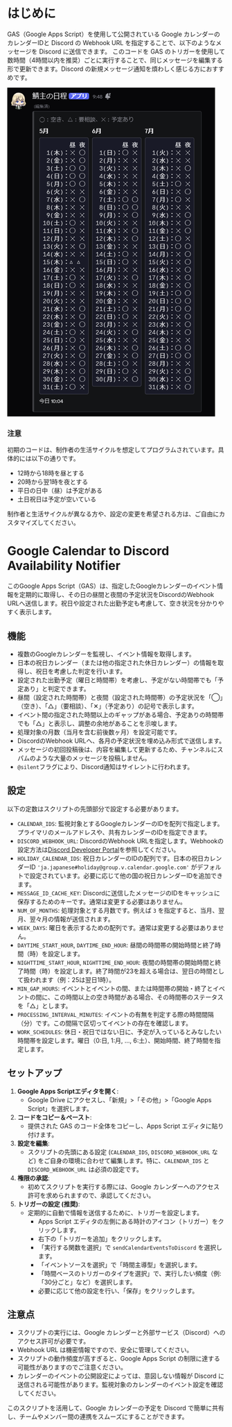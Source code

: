 # はじめに

GAS（Google Apps Script）を使用して公開されている Google カレンダーのカレンダーIDと Discord の Webhook URL を指定することで、以下のようなメッセージを Discord に送信できます。
このコードを GAS のトリガーを使用して数時間（4時間以内を推奨）ごとに実行することで、同じメッセージを編集する形で更新できます。Discord の新規メッセージ通知を煩わしく感じる方におすすめです。

![メッセージの例](https://github.com/murahito130/Google-Calendar-to-Discord-Notifier/blob/main/example.png)

### 注意

初期のコードは、制作者の生活サイクルを想定してプログラムされています。具体的には以下の通りです。

- 12時から18時を昼とする
- 20時から翌1時を夜とする
- 平日の日中（昼）は予定がある
- 土日祝日は予定が空いている

制作者と生活サイクルが異なる方や、設定の変更を希望される方は、ご自由にカスタマイズしてください。

# Google Calendar to Discord Availability Notifier

このGoogle Apps Script（GAS）は、指定したGoogleカレンダーのイベント情報を定期的に取得し、その日の昼間と夜間の予定状況をDiscordのWebhook URLへ送信します。祝日や設定された出勤予定も考慮して、空き状況を分かりやすく表示します。

## 機能

- 複数のGoogleカレンダーを監視し、イベント情報を取得します。
- 日本の祝日カレンダー（または他の指定された休日カレンダー）の情報を取得し、祝日を考慮した判定を行います。
- 設定された出勤予定（曜日と時間帯）を考慮し、予定がない時間帯でも「予定あり」と判定できます。
- 昼間（設定された時間帯）と夜間（設定された時間帯）の予定状況を「◯」（空き）、「△」（要相談）、「✕」（予定あり）の記号で表示します。
- イベント間の指定された時間以上のギャップがある場合、予定ありの時間帯でも「△」と表示し、調整の余地があることを示唆します。
- 処理対象の月数（当月を含む前後数ヶ月）を設定可能です。
- DiscordのWebhook URLへ、各月の予定状況を埋め込み形式で送信します。
- メッセージの初回投稿後は、内容を編集して更新するため、チャンネルにスパムのような大量のメッセージを投稿しません。
- `@silent`フラグにより、Discord通知はサイレントに行われます。

## 設定

以下の定数はスクリプトの先頭部分で設定する必要があります。

- `CALENDAR_IDS`: 監視対象とするGoogleカレンダーのIDを配列で指定します。プライマリのメールアドレスや、共有カレンダーのIDを指定できます。
- `DISCORD_WEBHOOK_URL`: DiscordのWebhook URLを指定します。Webhookの設定方法は[Discord Developer Portal](https://discord.com/developers/docs/resources/webhook)を参照してください。
- `HOLIDAY_CALENDAR_IDS`: 祝日カレンダーのIDの配列です。日本の祝日カレンダーID `'ja.japanese#holiday@group.v.calendar.google.com'` がデフォルトで設定されています。必要に応じて他の国の祝日カレンダーIDを追加できます。
- `MESSAGE_ID_CACHE_KEY`: Discordに送信したメッセージのIDをキャッシュに保存するためのキーです。通常は変更する必要はありません。
- `NUM_OF_MONTHS`: 処理対象とする月数です。例えば `3` を指定すると、当月、翌月、翌々月の情報が送信されます。
- `WEEK_DAYS`: 曜日を表示するための配列です。通常は変更する必要はありません。
- `DAYTIME_START_HOUR`, `DAYTIME_END_HOUR`: 昼間の時間帯の開始時間と終了時間（時）を設定します。
- `NIGHTTIME_START_HOUR`, `NIGHTTIME_END_HOUR`: 夜間の時間帯の開始時間と終了時間（時）を設定します。終了時間が23を超える場合は、翌日の時間として扱われます（例：25は翌日1時）。
- `MIN_GAP_HOURS`: イベントとイベントの間、または時間帯の開始・終了とイベントの間に、この時間以上の空き時間がある場合、その時間帯のステータスを「△」とします。
- `PROCESSING_INTERVAL_MINUTES`: イベントの有無を判定する際の時間間隔（分）です。この間隔で区切ってイベントの存在を確認します。
- `WORK_SCHEDULES`: 休日・祝日ではない日に、予定が入っているとみなしたい時間帯を設定します。曜日（0:日, 1:月, ..., 6:土）、開始時間、終了時間を指定します。

## セットアップ

1. **Google Apps Scriptエディタを開く**:
   - Google Drive にアクセスし、「新規」>「その他」>「Google Apps Script」を選択します。
2. **コードをコピー＆ペースト**:
   - 提供された GAS のコード全体をコピーし、Apps Script エディタに貼り付けます。
3. **設定を編集**:
   - スクリプトの先頭にある設定 (`CALENDAR_IDS`, `DISCORD_WEBHOOK_URL` など) をご自身の環境に合わせて編集します。特に、`CALENDAR_IDS` と `DISCORD_WEBHOOK_URL` は必須の設定です。
4. **権限の承認**:
   - 初めてスクリプトを実行する際には、Google カレンダーへのアクセス許可を求められますので、承認してください。
5. **トリガーの設定 (推奨)**:
   - 定期的に自動で情報を送信するために、トリガーを設定します。
     - Apps Script エディタの左側にある時計のアイコン（トリガー）をクリックします。
     - 右下の「トリガーを追加」をクリックします。
     - 「実行する関数を選択」で `sendCalendarEventsToDiscord` を選択します。
     - 「イベントソースを選択」で「時間主導型」を選択します。
     - 「時間ベースのトリガーのタイプを選択」で、実行したい頻度（例: 「30分ごと」など）を選択します。
     - 必要に応じて他の設定を行い、「保存」をクリックします。

## 注意点

- スクリプトの実行には、Google カレンダーと外部サービス（Discord）へのアクセス許可が必要です。
- Webhook URL は機密情報ですので、安全に管理してください。
- スクリプトの動作頻度が高すぎると、Google Apps Script の制限に達する可能性がありますのでご注意ください。
- カレンダーのイベントの公開設定によっては、意図しない情報が Discord に送信される可能性があります。監視対象のカレンダーのイベント設定を確認してください。

このスクリプトを活用して、Google カレンダーの予定を Discord で簡単に共有し、チームやメンバー間の連携をスムーズにすることができます。
